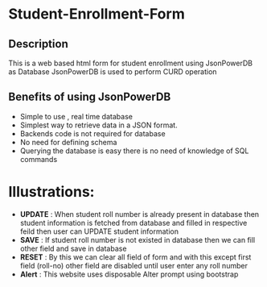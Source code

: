 # Student-Enrollment-Form
## Description 
This is a web based html form for student enrollment using JsonPowerDB as Database 
JsonPowerDB is used to perform CURD operation 

## Benefits of using JsonPowerDB
* Simple to use , real time database
* Simplest way to retrieve data in a JSON format.
* Backends code is not required for database 
* No need for defining schema 
* Querying the database is easy there is no need  of knowledge of SQL commands

# Illustrations:
* **UPDATE** : When student roll number is already present in database then student information is fetched from database and filled in respective feild then user can UPDATE student information 
* **SAVE** : If student roll number is not existed in database then we can fill other field and save in database
* **RESET** : By this we can clear all field of form and with this except first field (roll-no) other field are disabled until user enter any roll number
* **Alert** : This website uses disposable Alter prompt using bootstrap
